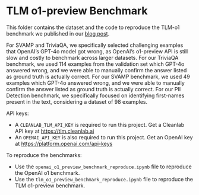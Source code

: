 # TLM o1-preview Benchmark

This folder contains the dataset and the code to reproduce the TLM-o1 benchmark we published in our [blog post](https://cleanlab.ai/blog/tlm-o1/).

For SVAMP and TriviaQA, we specifically selected challenging examples that OpenAI’s GPT-4o model got wrong, as OpenAI’s o1-preview API is still slow and costly to benchmark across larger datasets. For our TriviaQA benchmark, we used 114 examples from the validation set which GPT-4o answered wrong, and we were able to manually confirm the answer listed as ground truth is actually correct. For our SVAMP benchmark, we used 49 examples which GPT-4o answered wrong, and we were able to manually confirm the answer listed as ground truth is actually correct. For our PII Detection benchmark, we specifically focused on identifying first-names present in the text, considering a dataset of 98 examples.

API keys:
- A `CLEANLAB_TLM_API_KEY` is required to run this project. Get a Cleanlab API key at https://tlm.cleanlab.ai
- An `OPENAI_API_KEY` is also required to run this project. Get an OpenAI key at https://platform.openai.com/api-keys

To reproduce the benchmarks:
- Use the `openai_o1_preview_benchmark_reproduce.ipynb` file to reproduce the OpenAI o1 benchmark.
- Use the `tlm_o1_preview_benchmark_reproduce.ipynb` file to reproduce the TLM o1-preview benchmark.

